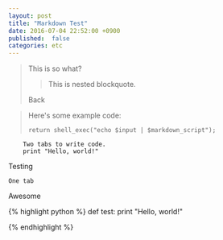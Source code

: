 ```yaml
---
layout: post
title: "Markdown Test"
date: 2016-07-04 22:52:00 +0900
published:	false
categories: etc
---
```


> This is so what?
>
>> This is nested blockquote.
>
> Back

> Here's some example code:
> 
>     return shell_exec("echo $input | $markdown_script");


		Two tabs to write code.
		print "Hello, world!"

Testing

	One tab

Awesome


{% highlight python %}
def test:
	print "Hello, world!"


{% endhighlight %}